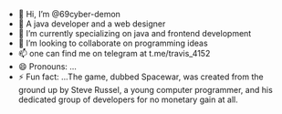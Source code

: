 - 👋 Hi, I’m @69cyber-demon
- 👀 A java developer and a web designer 
- 🌱 I’m currently specializing on java and frontend development 
- 💞️ I’m looking to collaborate on programming ideas
- 📫 one can find me on telegram at t.me/travis_4152
- 😄 Pronouns: ...
- ⚡ Fun fact: ...The game, dubbed Spacewar, was created from the ground up by Steve Russel, a young computer programmer, and his dedicated group of developers for no monetary gain at all.

<!---
69cyber-demon/69cyber-demon is a ✨ special ✨ repository because its `README.md` (this file) appears on your GitHub profile.
You can click the Preview link to take a look at your changes.
--->
